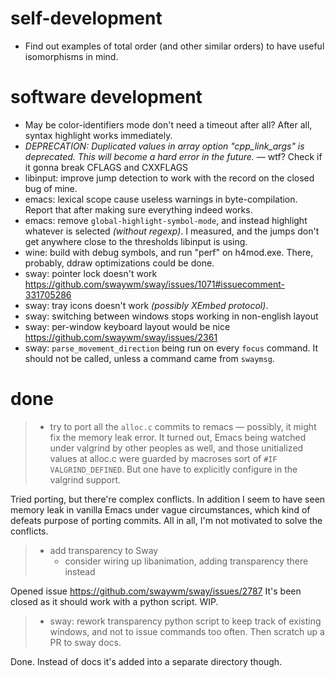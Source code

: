 # self-development

* Find out examples of total order (and other similar orders) to have useful isomorphisms in mind.

# software development

* May be color-identifiers mode don't need a timeout after all? After all, syntax highlight works immediately.
*  *DEPRECATION: Duplicated values in array option "cpp_link_args" is deprecated. This will become a hard error in the future.* — wtf? Check if it gonna break CFLAGS and CXXFLAGS
* libinput: improve jump detection to work with the record on the closed bug of mine.
* emacs: lexical scope cause useless warnings in byte-compilation. Report that after making sure everything indeed works.
* emacs: remove `global-highlight-symbol-mode`, and instead highlight whatever is selected *(without regexp)*.
  I measured, and the jumps don't get anywhere close to the thresholds libinput is using.
* wine: build with debug symbols, and run "perf" on h4mod.exe. There, probably, ddraw optimizations could be done.
* sway: pointer lock doesn't work https://github.com/swaywm/sway/issues/1071#issuecomment-331705286
* sway: tray icons doesn't work *(possibly XEmbed protocol)*.
* sway: switching between windows stops working in non-english layout
* sway: per-window keyboard layout would be nice https://github.com/swaywm/sway/issues/2361
* sway: `parse_movement_direction` being run on every `focus` command. It should not be called, unless a command came from `swaymsg`.

# done

> * try to port all the `alloc.c` commits to remacs — possibly, it might fix the memory leak error. It turned out, Emacs being watched under valgrind by other peoples as well, and those unitialized values at alloc.c were guarded by macroses sort of `#IF VALGRIND_DEFINED`. But one have to explicitly configure in the valgrind support.

Tried porting, but there're complex conflicts. In addition I seem to have seen memory leak in vanilla Emacs under vague circumstances, which kind of defeats purpose of porting commits. All in all, I'm not motivated to solve the conflicts.

> * add transparency to Sway
>     * consider wiring up libanimation, adding transparency there instead

Opened issue https://github.com/swaywm/sway/issues/2787 It's been closed as it should work with a python script. WIP.

> * sway: rework transparency python script to keep track of existing windows, and not to issue commands too often. Then scratch up a PR to sway docs.

Done. Instead of docs it's added into a separate directory though.

[1]: https://stackoverflow.com/questions/2612447/pinpointing-conditional-jump-or-move-depends-on-uninitialized-values-valgrin
